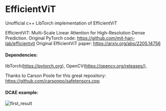 # EfficientViT
Unofficial c++ LibTorch implementation of EfficientViT

EfficientViT: Multi-Scale Linear Attention for High-Resolution Dense Prediction.
Original PyTorch code: https://github.com/mit-han-lab/efficientvit
Original EfficientViT paper: https://arxiv.org/abs/2205.14756

#### Dependencies: 
libTorch(https://pytorch.org), 
OpenCV(https://opencv.org/releases/), 

Thanks to Carson Poole for this great repository: https://github.com/carsonpo/safetensors.cpp

#### DCAE example:
![first_result](https://github.com/user-attachments/assets/3b04ff51-e071-418c-acfc-0c2f503c2138)






